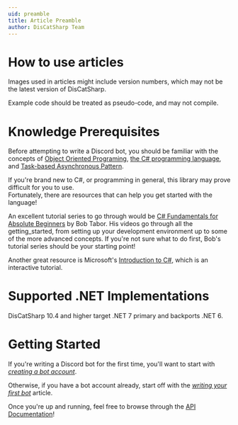 ```yaml
---
uid: preamble
title: Article Preamble
author: DisCatSharp Team
---
```


# How to use articles

Images used in articles might include version numbers, which may not be the latest version of DisCatSharp.

Example code should be treated as pseudo-code, and may not compile.

# Knowledge Prerequisites

Before attempting to write a Discord bot, you should be familiar with the concepts of [Object Oriented Programing](https://en.wikipedia.org/wiki/Object-oriented_programming), [the C# programming language](https://docs.microsoft.com/en-us/dotnet/csharp/programming-guide/), and [Task-based Asynchronous Pattern](https://docs.microsoft.com/en-us/dotnet/standard/asynchronous-programming-patterns/task-based-asynchronous-pattern-tap).

If you're brand new to C#, or programming in general, this library may prove difficult for you to use.</br>
Fortunately, there are resources that can help you get started with the language!

An excellent tutorial series to go through would be [C# Fundamentals for Absolute Beginners](https://channel9.msdn.com/Series/CSharp-Fundamentals-for-Absolute-Beginners) by Bob Tabor.
His videos go through all the getting_started, from setting up your development environment up to some of the more advanced concepts.
If you're not sure what to do first, Bob's tutorial series should be your starting point!

Another great resource is Microsoft's [Introduction to C#](https://learn.microsoft.com/en-us/dotnet/csharp/tour-of-csharp/tutorials/), which is an interactive tutorial.

# Supported .NET Implementations

DisCatSharp 10.4 and higher target .NET 7 primary and backports .NET 6.

# Getting Started

If you're writing a Discord bot for the first time, you'll want to start with *[creating a bot account](xref:getting_started_bot_account)*.

Otherwise, if you have a bot account already, start off with the *[writing your first bot](xref:getting_started_first_bot)* article.

Once you're up and running, feel free to browse through the [API Documentation](xref:api_index)!
